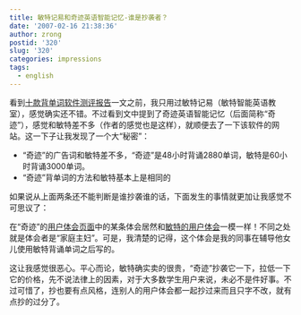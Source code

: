 ```yaml
---
title: 敏特记易和奇迹英语智能记忆-谁是抄袭者？
date: '2007-02-16 21:38:36'
author: zrong
postid: '320'
slug: '320'
categories: impressions
tags:
  - english
---
```


看到[十款背单词软件测评报告](http://blog.zengrong.net/post/319.html)一文之前，我只用过敏特记易（敏特智能英语教室），感觉确实还不错。不过看到文中提到了奇迹英语智能记忆（后面简称“奇迹”），感觉和敏特差不多（作者的感觉也是这样），就顺便去了一下该软件的网站。这一下子让我发现了一个大“秘密”：

-   “奇迹”的广告词和敏特差不多，“奇迹”是48小时背诵2880单词，敏特是60小时背诵3000单词。
-   “奇迹”背单词的方法和敏特基本上是相同的

如果说从上面两条还不能判断是谁抄袭谁的话，下面发生的事情就更加让我感觉不可思议了：

在“奇迹”的[用户体会页面](http://www.ee.qjnet.net/qjnet.net/userlearn.shtml)中的某条体会居然和[敏特的用户体会](http://www.mintelcn.com/mtjy/mtjy7.htm)一模一样！不同之处就是体会者是“家庭主妇”。可是，我清楚的记得，这个体会是我的同事在辅导他女儿使用敏特背诵单词之后写的。

这让我感觉很恶心。平心而论，敏特确实卖的很贵，“奇迹”抄袭它一下，拉低一下它的价格，先不说法律上的因素，对于大多数学生用户来说，未必不是件好事。不过可惜了，抄也要有点风格，连别人的用户体会都一起抄过来而且只字不改，就有点抄的过分了。

